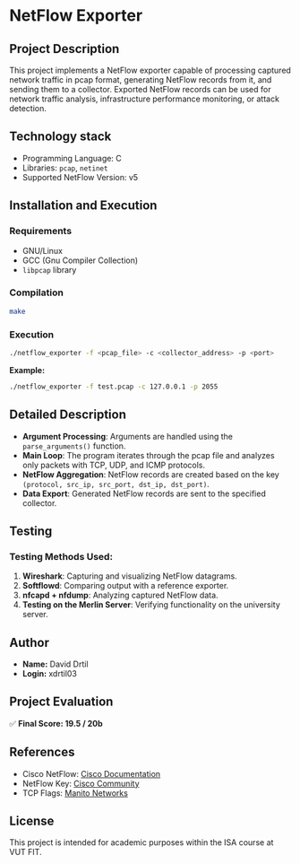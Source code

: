 # NetFlow Exporter

## Project Description
This project implements a NetFlow exporter capable of processing captured network traffic in pcap format, generating NetFlow records from it, and sending them to a collector. Exported NetFlow records can be used for network traffic analysis, infrastructure performance monitoring, or attack detection.

## Technology stack
- Programming Language: C
- Libraries: `pcap`, `netinet`
- Supported NetFlow Version: v5

## Installation and Execution
### Requirements
- GNU/Linux
- GCC (Gnu Compiler Collection)
- `libpcap` library

### Compilation
```sh
make
```

### Execution
```sh
./netflow_exporter -f <pcap_file> -c <collector_address> -p <port>
```
**Example:**
```sh
./netflow_exporter -f test.pcap -c 127.0.0.1 -p 2055
```

## Detailed Description
- **Argument Processing**: Arguments are handled using the `parse_arguments()` function.
- **Main Loop**: The program iterates through the pcap file and analyzes only packets with TCP, UDP, and ICMP protocols.
- **NetFlow Aggregation**: NetFlow records are created based on the key `(protocol, src_ip, src_port, dst_ip, dst_port)`.
- **Data Export**: Generated NetFlow records are sent to the specified collector.

## Testing
### Testing Methods Used:
1. **Wireshark**: Capturing and visualizing NetFlow datagrams.
2. **Softflowd**: Comparing output with a reference exporter.
3. **nfcapd + nfdump**: Analyzing captured NetFlow data.
4. **Testing on the Merlin Server**: Verifying functionality on the university server.

## Author
- **Name:** David Drtil
- **Login:** xdrtil03

## Project Evaluation
✅ **Final Score: 19.5 / 20b**

## References
- Cisco NetFlow: [Cisco Documentation](https://www.cisco.com/c/en/us/td/docs/net_mgmt/netflow_collection_engine/3-6/user/guide/format.html)
- NetFlow Key: [Cisco Community](https://community.cisco.com/t5/security-knowledge-base/netflow-on-asa/ta-p/3119176)
- TCP Flags: [Manito Networks](https://www.manitonetworks.com/flow-management/2016/10/16/decoding-tcp-flags)

## License
This project is intended for academic purposes within the ISA course at VUT FIT.
